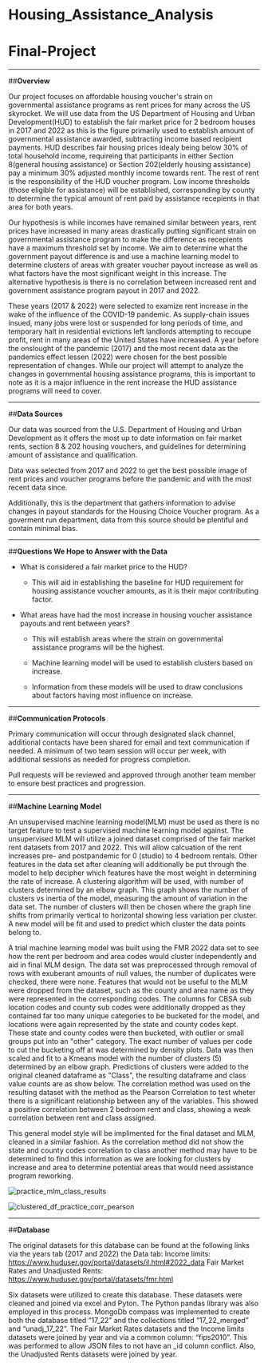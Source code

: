 # Housing_Assistance_Analysis
# Final-Project 

------------------------------ 

  

##**Overview**  

  

Our project focuses on affordable housing voucher's strain on governmental assistance programs as rent prices for many across the US skyrocket. We will use data from the US Department of Housing and Urban Development(HUD) to establish the fair market price for 2 bedroom houses in 2017 and 2022 as this is the figure primarily used to establish amount of governmental assistance awarded, subtracting income based recipient payments. HUD describes fair housing prices idealy being below 30% of total household income, requireing that participants in either Section 8(general housing assistance) or Section 202(elderly housing assistance) pay a minimum 30% adjusted monthly income towards rent. The rest of rent is the responsibility of the HUD voucher program. Low income thresholds (those eligible for assistance) will be established, corresponding by county to determine the typical amount of rent paid by assistance recepients in that area for both years.  

  

Our hypothesis is while incomes have remained similar between years, rent prices have increased in many areas drastically putting significant strain on governmental assistance program to make the difference as recepients have a maximum threshold set by income. We aim to determine what the government payout difference is and use a machine learning model to determine clusters of areas with greater voucher payout increase as well as what factors have the most significant weight in this increase. The alternative hypothesis is there is no correlation between increased rent and government assistance program payout in 2017 and 2022.  

  

These years (2017 & 2022) were selected to examize rent increase in the wake of the influence of the COVID-19 pandemic. As supply-chain issues insued, many jobs were lost or suspended for long periods of time, and temporary halt in residential evictions left landlords attempting to recoupe profit, rent in many areas of the United States have increased. A year before the onslought of the pandemic (2017) and the most recent data as the pandemics effect lessen (2022) were chosen for the best possible representation of changes. While our project will attempt to analyze the changes in governmental housing assistance programs, this is important to note as it is a major influence in the rent increase the HUD assistance programs will need to cover.  

  

---------------------------------- 


##**Data Sources** 


Our data was sourced from the U.S. Department of Housing and Urban Development as it offers the most up to date information on fair market rents, section 8 & 202 housing vouchers, and guidelines for determining amount of assistance and qualification. 

Data was selected from 2017 and 2022 to get the best possible image of rent prices and voucher programs before the pandemic and with the most recent data since.

Additionally, this is the department that gathers information to advise changes in payout standards for the Housing Choice Voucher program. As a goverment run department, data from this source should be plentiful and contain minimal bias.  

  
------------------------------------ 

##**Questions We Hope to Answer with the Data** 

- What is considered a fair market price to the HUD? 

   - This will aid in establishing the baseline for HUD requirement for housing assistance voucher amounts, as it is their major contributing factor. 

- What areas have had the most increase in housing voucher assistance payouts and rent between years? 

  - This will establish areas where the strain on governmental assistance programs will be the highest. 

  - Machine learning model will be used to establish clusters based on increase. 

  - Information from these models will be used to draw conclusions about factors having most influence on increase. 

  

------------------------------------ 

##**Communication Protocols** 

Primary communication will occur through designated slack channel, additional contacts have been shared for email and text communication if needed. A minimum of two team session will occur per week, with additional sessions as needed for progress completion.  

Pull requests will be reviewed and approved through another team member to ensure best practices and progression. 

-----------------------------------

##**Machine Learning Model**

An unsupervised machine learning model(MLM) must be used as there is no target feature to test a supervised machine learning model against. The unsupervised MLM will utilize a joined dataset comprised of the fair market rent datasets from 2017 and 2022. This will allow calcuation of the rent increases pre- and postpandemic for 0 (studio) to 4 bedroom rentals. Other features in the data set after cleaning will additionally be put through the model to help decipher which features have the most weight in determining the rate of increase. A clustering algorithm will be used, with number of clusters determined by an elbow graph. This graph shows the number of clusters vs inertia of the model, measuring the amount of variation in the data set. The number of clusters will then be chosen where the graph line shifts from primarily vertical to horizontal showing less variation per cluster. A new model will be fit and used to predict which cluster the data points belong to. 

A trial machine learning model was built using the FMR 2022 data set to see how the rent per bedroom and area codes would cluster independently and aid in final MLM design. The data set was preprocessed through removal of rows with exuberant amounts of null values, the number of duplicates were checked, there were none. Features that would not be useful to the MLM were dropped from the dataset, such as the county and area name as they were represented in the corresponding codes. The columns for CBSA sub location codes and county sub codes were additionally dropped as they contained far too many unique categories to be bucketed for the model, and locations were again represented by the state and county codes kept. These state and county codes were then bucketed, with outlier or small groups put into an "other" category. The exact number of values per code to cut the bucketing off at was determined by density plots. Data was then scaled and fit to a Kmeans model with the number of clusters (5) determined by an elbow graph. Predictions of clusters were added to the original cleaned dataframe as "Class", the resulting dataframe and class value counts are as show below. The correlation method was used on the resulting dataset with the method as the Pearson Correlation to test wheter there is a significant relationship between any of the variables. This showed a positive correlation between 2 bedroom rent and class, showing a weak correlation between rent and class assigned. 

This general model style will be implimented for the final dataset and MLM, cleaned in a similar fashion. As the correlation method did not show the state and county codes correlation to class another method may have to be determined to find this information as we are looking for clusters by increase and area to determine potential areas that would need assistance program reworking. 

![practice_mlm_class_results](https://user-images.githubusercontent.com/100040705/181650259-18e3778b-eb00-44d5-a162-3541f41c28a6.png)

![clustered_df_practice_corr_pearson](https://user-images.githubusercontent.com/100040705/181651279-fe3efb5b-b195-4120-83b3-ac858c518158.png)

-----------------------------------

##**Database**

The original datasets for this database can be found at the following links via the years tab (2017 and 2022) the Data tab:
Income limits:
https://www.huduser.gov/portal/datasets/il.html#2022_data
Fair Market Rates and Unadjusted Rents:
https://www.huduser.gov/portal/datasets/fmr.html

Six datasets were utilized to create this database. These datasets were cleaned and joined via excel and Pyton. The Python pandas library was also employed in this process. MongoDb compass was implemented to create both the database titled “17_22” and the collections titled “17_22_merged” and “unadj_17_22”. The Fair Market Rates datasets and the Income limits datasets were joined by year and via a common column: “fips2010”. This was performed to allow JSON files to not have an _id column conflict. Also, the Unadjusted Rents datasets were joined by year.
